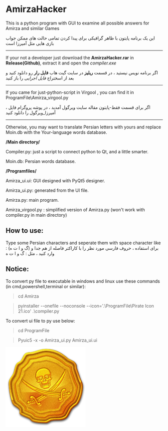 # AmirzaHacker
This is a python program with GUI to examine all possible answers for Amirza and similar Games

این یک برنامه پایتون با ظاهر گرافیکی برای پیدا کردن تمامی حالت های ممکن جواب بازی هایی مثل آمیرزا است

***
If your not a developer just download the **AmirzaHacker.rar** in **Release(Github)**, extract it and open the *compiler.exe*

اگر برنامه نویس نیستید ، در قسمت **ریلیز** در سایت گیت هاب **فایل رار** رو دانلود کنید و بعد از اسختراج *فایل اجرایی* را باز کنید
****
If you came for just-python-script in Virgool , you can find it in ProgramFile\Amirza_virgool.py

اگر برای قسمت فقط-پایتون مقاله سایت ویرگول آمدید ، در پوشه پروگرام فایل ، آمیرزا_ویرگول را دانلود کنید 
***
Otherwise, you may want to translate Persian letters with yours and replace Moin.db with the Your-language words database.

**/Main directory/**

Compiler.py: just a script to connect python to Qt, and a little smarter.

Moin.db: Persian words database.


**/Programfiles/**

Amirza_ui.ui: GUI designed with PyQt5 designer.

Amirza_ui.py: generated from the UI file.

Amirza.py: main program.

Amirza_virgool.py : simplified version of Amirza.py (won't work with compiler.py in main directory) 

## How to use:
Type some Persian characters and seperate them with space character like : (گ و ا ت ه)
برای استفاده ، حروف فارسی مورد نظر را با کاراکتر فاصله از هم جدا و وارد کنید ، مثل : گ و ا ت ه

## Notice:

To convert py file to executable in windows and linux use these commands (in cmd,powershell,terminal or similar):
> cd Amirza

> pyinstaller --onefile --noconsole --icon='.\ProgramFile\Pirate Icon 21.ico' .\compiler.py

To convert ui file to py use below:
> cd ProgramFile

> Pyuic5 -x -o Amirza_ui.py Amirza_ui.ui

![Program Logo](/ProgramFile/Logo.png)
